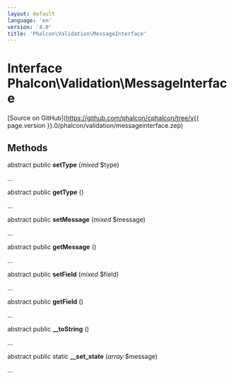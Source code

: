 ```yaml
---
layout: default
language: 'en'
version: '4.0'
title: 'Phalcon\Validation\MessageInterface'
---
```

# Interface **Phalcon\Validation\MessageInterface**

[Source on GitHub](https://github.com/phalcon/cphalcon/tree/v{{ page.version }}.0/phalcon/validation/messageinterface.zep)

## Methods
abstract public  **setType** (*mixed* $type)

...


abstract public  **getType** ()

...


abstract public  **setMessage** (*mixed* $message)

...


abstract public  **getMessage** ()

...


abstract public  **setField** (*mixed* $field)

...


abstract public  **getField** ()

...


abstract public  **__toString** ()

...


abstract public static  **__set_state** (*array* $message)

...


